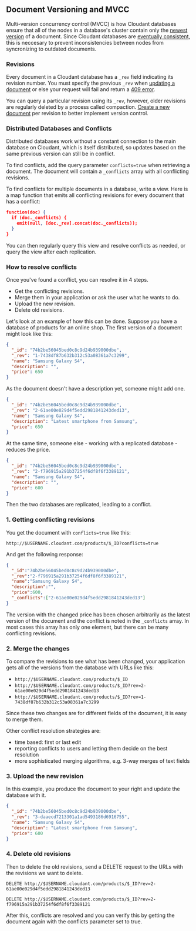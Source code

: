 ## Document Versioning and MVCC

Multi-version concurrency control (MVCC) is how Cloudant databases ensure that all of the nodes in a database's cluster contain only the [newest version](#documents) of a document. Since Cloudant databases are [eventually consistent](#acid), this is neccesary to prevent inconsistencies between nodes from syncronizing to outdated documents. 

### Revisions

Every document in a Cloudant database has a `_rev` field indicating its revision number. You must specify the previous `_rev` when [updating a document](#update) or else your request will fail and return a [409 error](#errors).


You can query a particular revision using its `_rev`, however, older revisions are regularly deleted by a process called compaction. [Create a new document](#create28) per revision to better implement version control.

### Distributed Databases and Conflicts

Distributed databases work without a constant connection to the main database on Cloudant, which is itself distributed, so updates based on the same previous version can still be in conflict.

To find conflicts, add the query parameter `conflicts=true` when retrieving a document. The document will contain a `_conflicts` array with all conflicting revisions.

To find conflicts for multiple documents in a database, write a view. Here is a map function that emits all conflicting revisions for every document that has a conflict:

```json
function(doc) {
  if (doc._conflicts) {
    emit(null, [doc._rev].concat(doc._conflicts));
  }
}
```

You can then regularly query this view and resolve conflicts as needed, or query the view after each replication.

### How to resolve conflicts

Once you've found a conflict, you can resolve it in 4 steps.

 * Get the conflicting revisions.
 * Merge them in your application or ask the user what he wants to do.
 * Upload the new revision.
 * Delete old revisions.

Let's look at an example of how this can be done. Suppose you have a database of products for an online shop. The first version of a document might look like this:

```json
{
  "_id": "74b2be56045bed0c8c9d24b939000dbe",
  "_rev": "1-7438df87b632b312c53a08361a7c3299",
  "name": "Samsung Galaxy S4",
  "description": "",
  "price": 650
}
```

As the document doesn't have a description yet, someone might add one.

```json
{
  "_id": "74b2be56045bed0c8c9d24b939000dbe",
  "_rev": "2-61ae00e029d4f5edd2981841243ded13",
  "name": "Samsung Galaxy S4",
  "description": "Latest smartphone from Samsung",
  "price": 650
}
```

At the same time, someone else - working with a replicated database - reduces the price.

```json
{
  "_id": "74b2be56045bed0c8c9d24b939000dbe",
  "_rev": "2-f796915a291b37254f6df8f6f3389121",
  "name": "Samsung Galaxy S4",
  "description": "",
  "price": 600
}
```

Then the two databases are replicated, leading to a conflict.

### 1. Getting conflicting revisions

You get the document with `conflicts=true` like this:

`http://$USERNAME.cloudant.com/products/$_ID?conflicts=true`

And get the following response:

```json
{
  "_id":"74b2be56045bed0c8c9d24b939000dbe",
  "_rev":"2-f796915a291b37254f6df8f6f3389121",
  "name":"Samsung Galaxy S4",
  "description":"",
  "price":600,
  "_conflicts":["2-61ae00e029d4f5edd2981841243ded13"]
}
```

The version with the changed price has been chosen arbitrarily as the latest version of the document and the conflict is noted in the `_conflicts` array. In most cases this array has only one element, but there can be many conflicting revisions.

### 2. Merge the changes

To compare the revisions to see what has been changed, your application gets all of the versions from the database with URLs like this:

* `http://$USERNAME.cloudant.com/products/$_ID`
* `http://$USERNAME.cloudant.com/products/$_ID?rev=2-61ae00e029d4f5edd2981841243ded13`
* `http://$USERNAME.cloudant.com/products/$_ID?rev=1-7438df87b632b312c53a08361a7c3299`

Since these two changes are for different fields of the document, it is easy to merge them.

Other conflict resolution strategies are:

* time based: first or last edit
* reporting conflicts to users and letting them decide on the best resolution
* more sophisticated merging algorithms, e.g. 3-way merges of text fields

### 3. Upload the new revision

In this example, you produce the document to your right and update the database with it.

```json
{
  "_id": "74b2be56045bed0c8c9d24b939000dbe",
  "_rev": "3-daaecd7213301a1ad5493186d6916755",
  "name": "Samsung Galaxy S4",
  "description": "Latest smartphone from Samsung",
  "price": 600
}
```

### 4. Delete old revisions

Then to delete the old revisions, send a DELETE request to the URLs with the revisions we want to delete.

```http
DELETE http://$USERNAME.cloudant.com/products/$_ID?rev=2-61ae00e029d4f5edd2981841243ded13
```

```http
DELETE http://$USERNAME.cloudant.com/products/$_ID?rev=2-f796915a291b37254f6df8f6f3389121
```

After this, conflicts are resolved and you can verify this by getting the document again with the conflicts parameter set to true.
